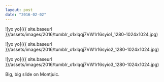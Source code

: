 ```yaml
---
layout: post
date: "2016-02-02"
---
```


![yo yo]({{ site.baseurl }}/assets/images/2016/tumblr_o1xlqqj7VW1r16syio1_1280-1024x1024.jpg)

![yo yo]({{ site.baseurl }}/assets/images/2016/tumblr_o1xlqqj7VW1r16syio2_1280-1024x1024.jpg)

![yo yo]({{ site.baseurl }}/assets/images/2016/tumblr_o1xlqqj7VW1r16syio3_1280-1024x1024.jpg)

Big, big slide on Montjuic.
